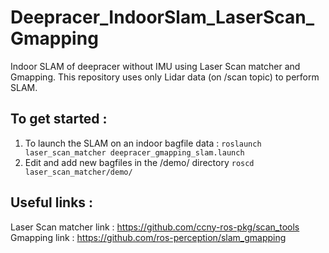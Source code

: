 # Deepracer_IndoorSlam_LaserScan_Gmapping
Indoor SLAM of deepracer without IMU using Laser Scan matcher and Gmapping. This repository uses only Lidar data (on /scan topic) to perform SLAM.

## To get started : 
1. To launch the SLAM on an indoor bagfile data : ```roslaunch laser_scan_matcher deepracer_gmapping_slam.launch```<br/>
2. Edit and add new bagfiles in the /demo/ directory ```roscd laser_scan_matcher/demo/ ```


## Useful links :
Laser Scan matcher link : https://github.com/ccny-ros-pkg/scan_tools<br/>
Gmapping link : https://github.com/ros-perception/slam_gmapping 
